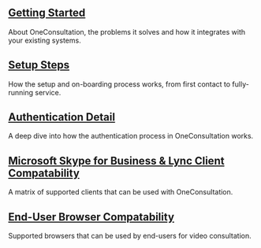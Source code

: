 ## [Getting Started](getting-started.md)
About OneConsultation, the problems it solves and how it integrates with your existing systems.

## [Setup Steps](setup-steps.md)
How the setup and on-boarding process works, from first contact to fully-running service.

## [Authentication Detail](auth.md)
A deep dive into how the authentication process in OneConsultation works.

## [Microsoft Skype for Business & Lync Client Compatability](clients.md)
A matrix of supported clients that can be used with OneConsultation.

## [End-User Browser Compatability](browsers.md)
Supported browsers that can be used by end-users for video consultation.


